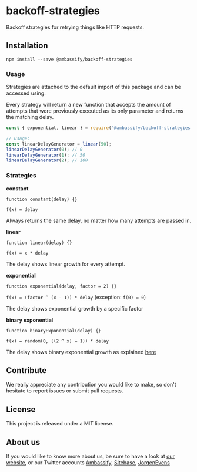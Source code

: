 # backoff-strategies

Backoff strategies for retrying things like HTTP requests.

## Installation

```shell
npm install --save @ambassify/backoff-strategies
```


### Usage

Strategies are attached to the default import of this package and can be accessed using.

Every strategy will return a new function that accepts the amount of attempts that were previously executed as its only parameter and returns the matching delay.

```javascript
const { exponential, linear } = require('@ambassify/backoff-strategies');

// Usage:
const linearDelayGenerator = linear(50);
linearDelayGenerator(0); // 0
linearDelayGenerator(1); // 50
linearDelayGenerator(2); // 100
```

### Strategies

**constant**

`function constant(delay) {}`

`f(x) = delay`

Always returns the same delay, no matter how many attempts are passed in.

**linear**

`function linear(delay) {}`

`f(x) = x * delay`

The delay shows linear growth for every attempt.


**exponential**

`function exponential(delay, factor = 2) {}`

`f(x) = (factor ^ (x - 1)) * delay` (exception: `f(0) = 0`)

The delay shows exponential growth by a specific factor

**binary exponential**

`function binaryExponential(delay) {}`

`f(x) = random(0, ((2 ^ x) − 1)) * delay`

The delay shows binary exponential growth as explained [here](https://en.wikipedia.org/wiki/Exponential_backoff)

## Contribute

We really appreciate any contribution you would like to make, so don't
hesitate to report issues or submit pull requests.

## License

This project is released under a MIT license.

## About us

If you would like to know more about us, be sure to have a look at [our website](https://www.ambassify.com), or our Twitter accounts [Ambassify](https://twitter.com/Ambassify), [Sitebase](https://twitter.com/Sitebase), [JorgenEvens](https://twitter.com/JorgenEvens)

